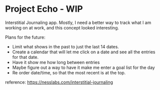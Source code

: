 # Project Echo - WIP

Interstitial Journaling app. Mostly, I need a better way to track what I am working on at work, and this concept looked interesting. 

Plans for the future: 

* Limit what shows in the past to just the last 14 dates. 
* Create a calendar that will let me click on a date and see all the entries for that date. 
* Have it show me how long between entries
* Maybe figure out a way to have it make me enter a goal list for the day
* Re order date/time, so that the most recent is at the top.


reference: https://nesslabs.com/interstitial-journaling